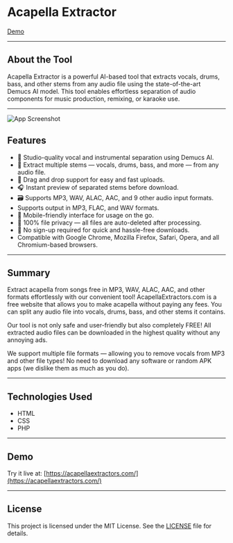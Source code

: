 # Acapella Extractor

[Demo](https://acapellaextractors.com/)

---

## About the Tool

Acapella Extractor is a powerful AI-based tool that extracts vocals, drums, bass, and other stems from any audio file using the state-of-the-art Demucs AI model. This tool enables effortless separation of audio components for music production, remixing, or karaoke use.

---

![App Screenshot](https://acapellaextractors.com/assets/keep-music-files-ready.webp?v=3)

## Features

- 🎵 Studio-quality vocal and instrumental separation using Demucs AI.
- 🔄 Extract multiple stems — vocals, drums, bass, and more — from any audio file.
- 📁 Drag and drop support for easy and fast uploads.
- 🎧 Instant preview of separated stems before download.
- 🗃️ Supports MP3, WAV, ALAC, AAC, and 9 other audio input formats.
- Supports output in MP3, FLAC, and WAV formats.
- 📱 Mobile-friendly interface for usage on the go.
- 🔐 100% file privacy — all files are auto-deleted after processing.
- 💬 No sign-up required for quick and hassle-free downloads.
- Compatible with Google Chrome, Mozilla Firefox, Safari, Opera, and all Chromium-based browsers.

---

## Summary

Extract acapella from songs free in MP3, WAV, ALAC, AAC, and other formats effortlessly with our convenient tool! AcapellaExtractors.com is a free website that allows you to make acapella without paying any fees. You can split any audio file into vocals, drums, bass, and other stems it contains.

Our tool is not only safe and user-friendly but also completely FREE! All extracted audio files can be downloaded in the highest quality without any annoying ads.

We support multiple file formats — allowing you to remove vocals from MP3 and other file types! No need to download any software or random APK apps (we dislike them as much as you do).

---

## Technologies Used

- HTML  
- CSS  
- PHP  

---

## Demo

Try it live at: [https://acapellaextractors.com/](https://acapellaextractors.com/)

---

## License

This project is licensed under the MIT License. See the [LICENSE](LICENSE) file for details.
